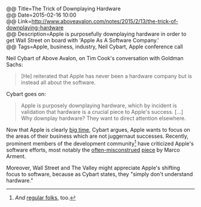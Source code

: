 @@ Title=The Trick of Downplaying Hardware  
@@ Date=2015-02-16 10:00  
@@ Link=http://www.aboveavalon.com/notes/2015/2/13/the-trick-of-downplaying-hardware  
@@ Description=Apple is purposefully downplaying hardware in order to get Wall Street on board with 'Apple As A Software Company.'  
@@ Tags=Apple, business, industry, Neil Cybart, Apple conference call  

Neil Cybart of Above Avalon, on Tim Cook's conversation with Goldman Sachs:
>[He] reiterated that Apple has never been a hardware company but is instead all about the software.

Cybart goes on:
>Apple is purposely downplaying hardware, which by incident is validation that hardware is a crucial piece to Apple's success. [...] Why downplay hardware? They want to direct attention elsewhere. 

Now that Apple is clearly [big time][businessinsider], Cybart argues, Apple wants to focus on the areas of their business which are not juggernaut successes. Recently, prominent members of the development community[^an] have criticized Apple's software efforts, most notably the [often-misconstrued][marco] [piece][marco 2] by Marco Arment. 

Moreover, Wall Street and The Valley might appreciate Apple's shifting focus to software, because as Cybart states, they "simply don't understand hardware." 

[^an]: *And* [regular folks][marco], too. 

[businessinsider]: http://www.businessinsider.com/apple-q1-earnings-2015-1?op=1
[marco]: http://www.marco.org/2015/01/05/popular-for-a-day
[marco 2]: http://www.marco.org/2015/01/04/apple-lost-functional-high-ground